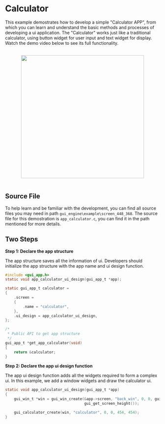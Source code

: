 #  Calculator

This example demostrates how to develop a simple "Calculator APP", from which you can learn and understand the basic methods and processes of developing a ui application.
The "Calculator" works just like a traditional calculator, using button widget for user input and text widget for display. Watch the demo video below to see its full functionality.

<br>
<div style="text-align: center"><img src="https://docs.realmcu.com/HoneyGUI/image/sample/Calculator/calculator.gif" width = "400" /></div>
<br>

## Source File
To help learn and be familiar with the development, you can find all source files you may need in path `gui_engine\example\screen_448_368`. The source file for this demostration is `app_calculator.c`, you can find it in the path mentioned for more details.


## Two Steps 
__Step 1:  Declare the app structure__

The app structure saves all the information of ui. Developers should initialize the app structure with the app name and ui design function.

```c
#include <gui_app.h>
static void app_calculator_ui_design(gui_app_t *app);

static gui_app_t calculator =
{
    .screen =
    {
        .name = "calculator",
    },
    .ui_design = app_calculator_ui_design,
};

/*
 * Public API to get app structure
 */
gui_app_t *get_app_calculator(void)
{
    return &calculator;
}
```
__Step 2:  Declare the app ui design function__

The app ui design function adds all the widgets required to form a complex ui. In this example, we add a window widgets and draw the calculator ui. 

```c
static void app_calculator_ui_design(gui_app_t *app)
{
    gui_win_t *win = gui_win_create(&app->screen, "back_win", 0, 0, gui_get_screen_width(),
                                    gui_get_screen_height());

    gui_calculator_create(win, "calculator", 0, 0, 454, 454);
}
```

